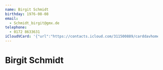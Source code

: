 ```yaml
---
name: Birgit Schmidt
birthday: 1976-08-08
email:
  - Schmidt_birgit@gmx.de
telephone:
  - 0172 8633631
iCloudVCard: '{"url":"https://contacts.icloud.com/311500889/carddavhome/card/NDQ0Ny0wN0UxMDYxNC0wMTA3LTEzMzQtRkYwMS0wMDc0Mg==.vcf","etag":"\"kmfhcnuh\"","data":"BEGIN:VCARD\r\nVERSION:3.0\r\nFN:\r\nN:Schmidt;Birgit;;;\r\nUID:4447-07E10614-0107-1334-FF01-00742\r\nBDAY;VALUE=date:1976-08-08\r\nPRODID:-//Apple Inc.//Apple WebDAV Outlook Store 4.8.26//ENX-APPLE-OL-MAPPI\r\n NG-INFO:1\r\nREV:2025-04-03T22:13:52Z\r\nORG:;\r\nEMAIL:Schmidt_birgit@gmx.de\r\nTEL;TYPE=CELL:0172 8633631\r\nEND:VCARD"}'
---
```

# Birgit Schmidt